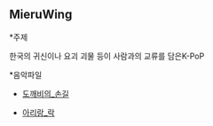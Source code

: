 ## MieruWing

*주제

한국의 귀신이나 요괴 괴물 등이 사람과의 교류를 담은K-PoP



*음악파일 

- [도깨비의_손길](https://github.com/yoyoyy2025-byte/toylearn_AI_multimedias/blob/main/projects/%EB%8F%84%EA%B9%A8%EB%B9%84%EC%9D%98%20%EC%86%90%EA%B8%B8.mp3)

- [아리랑_락](https://github.com/yoyoyy2025-byte/toylearn_AI_multimedias/blob/main/projects/%EC%95%84%EB%A6%AC%EB%9E%91%20%EB%9D%BD.mp3)

